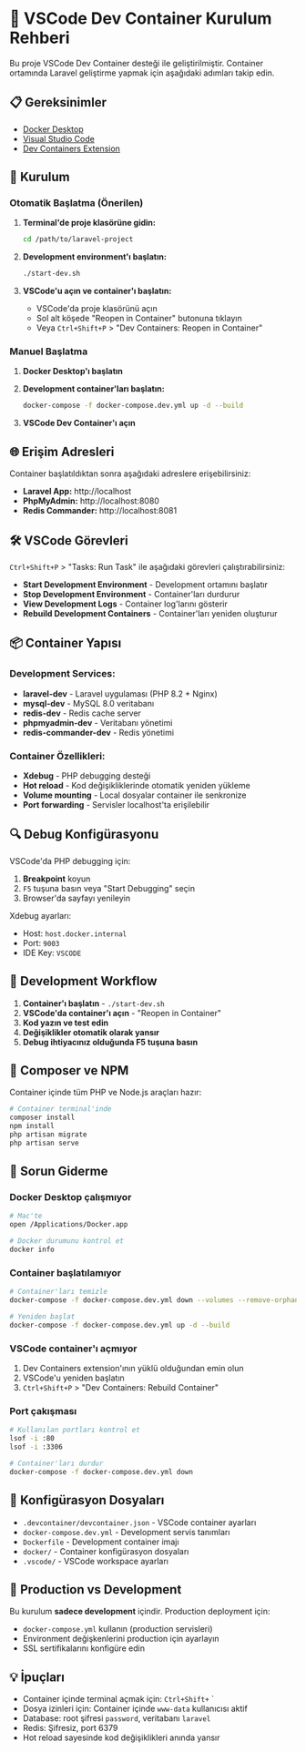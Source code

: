 # 🚀 VSCode Dev Container Kurulum Rehberi

Bu proje VSCode Dev Container desteği ile geliştirilmiştir. Container ortamında Laravel geliştirme yapmak için aşağıdaki adımları takip edin.

## 📋 Gereksinimler

- [Docker Desktop](https://www.docker.com/products/docker-desktop)
- [Visual Studio Code](https://code.visualstudio.com/)
- [Dev Containers Extension](https://marketplace.visualstudio.com/items?itemName=ms-vscode-remote.remote-containers)

## 🔧 Kurulum

### Otomatik Başlatma (Önerilen)

1. **Terminal'de proje klasörüne gidin:**
   ```bash
   cd /path/to/laravel-project
   ```

2. **Development environment'ı başlatın:**
   ```bash
   ./start-dev.sh
   ```

3. **VSCode'u açın ve container'ı başlatın:**
   - VSCode'da proje klasörünü açın
   - Sol alt köşede "Reopen in Container" butonuna tıklayın
   - Veya `Ctrl+Shift+P` > "Dev Containers: Reopen in Container"

### Manuel Başlatma

1. **Docker Desktop'ı başlatın**

2. **Development container'ları başlatın:**
   ```bash
   docker-compose -f docker-compose.dev.yml up -d --build
   ```

3. **VSCode Dev Container'ı açın**

## 🌐 Erişim Adresleri

Container başlatıldıktan sonra aşağıdaki adreslere erişebilirsiniz:

- **Laravel App:** http://localhost
- **PhpMyAdmin:** http://localhost:8080
- **Redis Commander:** http://localhost:8081

## 🛠️ VSCode Görevleri

`Ctrl+Shift+P` > "Tasks: Run Task" ile aşağıdaki görevleri çalıştırabilirsiniz:

- **Start Development Environment** - Development ortamını başlatır
- **Stop Development Environment** - Container'ları durdurur
- **View Development Logs** - Container log'larını gösterir
- **Rebuild Development Containers** - Container'ları yeniden oluşturur

## 📦 Container Yapısı

### Development Services:
- **laravel-dev** - Laravel uygulaması (PHP 8.2 + Nginx)
- **mysql-dev** - MySQL 8.0 veritabanı
- **redis-dev** - Redis cache server
- **phpmyadmin-dev** - Veritabanı yönetimi
- **redis-commander-dev** - Redis yönetimi

### Container Özellikleri:
- **Xdebug** - PHP debugging desteği
- **Hot reload** - Kod değişikliklerinde otomatik yeniden yükleme
- **Volume mounting** - Local dosyalar container ile senkronize
- **Port forwarding** - Servisler localhost'ta erişilebilir

## 🔍 Debug Konfigürasyonu

VSCode'da PHP debugging için:

1. **Breakpoint** koyun
2. `F5` tuşuna basın veya "Start Debugging" seçin
3. Browser'da sayfayı yenileyin

Xdebug ayarları:
- Host: `host.docker.internal`
- Port: `9003`
- IDE Key: `VSCODE`

## 📝 Development Workflow

1. **Container'ı başlatın** - `./start-dev.sh`
2. **VSCode'da container'ı açın** - "Reopen in Container"
3. **Kod yazın ve test edin**
4. **Değişiklikler otomatik olarak yansır**
5. **Debug ihtiyacınız olduğunda F5 tuşuna basın**

## 🔧 Composer ve NPM

Container içinde tüm PHP ve Node.js araçları hazır:

```bash
# Container terminal'inde
composer install
npm install
php artisan migrate
php artisan serve
```

## 🚫 Sorun Giderme

### Docker Desktop çalışmıyor
```bash
# Mac'te
open /Applications/Docker.app

# Docker durumunu kontrol et
docker info
```

### Container başlatılamıyor
```bash
# Container'ları temizle
docker-compose -f docker-compose.dev.yml down --volumes --remove-orphans

# Yeniden başlat
docker-compose -f docker-compose.dev.yml up -d --build
```

### VSCode container'ı açmıyor
1. Dev Containers extension'ının yüklü olduğundan emin olun
2. VSCode'u yeniden başlatın
3. `Ctrl+Shift+P` > "Dev Containers: Rebuild Container"

### Port çakışması
```bash
# Kullanılan portları kontrol et
lsof -i :80
lsof -i :3306

# Container'ları durdur
docker-compose -f docker-compose.dev.yml down
```

## 📄 Konfigürasyon Dosyaları

- `.devcontainer/devcontainer.json` - VSCode container ayarları
- `docker-compose.dev.yml` - Development servis tanımları
- `Dockerfile` - Development container imajı
- `docker/` - Container konfigürasyon dosyaları
- `.vscode/` - VSCode workspace ayarları

## 🎯 Production vs Development

Bu kurulum **sadece development** içindir. Production deployment için:
- `docker-compose.yml` kullanın (production servisleri)
- Environment değişkenlerini production için ayarlayın
- SSL sertifikalarını konfigüre edin

## 💡 İpuçları

- Container içinde terminal açmak için: `Ctrl+Shift+` `
- Dosya izinleri için: Container içinde `www-data` kullanıcısı aktif
- Database: root şifresi `password`, veritabanı `laravel`
- Redis: Şifresiz, port 6379
- Hot reload sayesinde kod değişiklikleri anında yansır